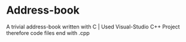 # Address-book
A trivial address-book written with C | Used Visual-Studio C++ Project therefore code files end with .cpp
